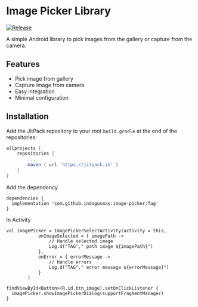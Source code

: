 # Image Picker Library

[![Release](https://jitpack.io/v/indogusmas/image-picker.svg)](https://jitpack.io/#indogusmas/image-picker/v.0.0.1)

A simple Android library to pick images from the gallery or capture from the camera.

## Features
- Pick image from gallery
- Capture image from camera
- Easy integration
- Minimal configuration

## Installation

Add the JitPack repository to your root `build.gradle` at the end of the repositories:

```gradle
allprojects {
    repositories {
        ...
        maven { url 'https://jitpack.io' }
    }
}
```

Add the dependency

```
dependencies {
  implementation 'com.github.indogusmas:image-picker:Tag'
}
```

In Activity

```
val imagePicker = ImagePickerSelectActivity(activity = this, 
            onImageSelected = { imagePath ->
                // Handle selected image
                Log.d("TAG"," path image ${imagePath}")
            },
            onError = { errorMessage ->
                // Handle errors
                Log.d("TAG"," error message ${errorMessage}")
            }
        )

findViewById<Button>(R.id.btn_image).setOnClickListener {
  imagePicker.showImagePickerDialog(supportFragmentManager)
}

```



